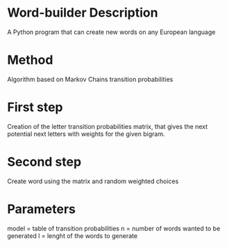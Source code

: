 # Word-builder Description
A Python program that can create new words on any European language

# Method
Algorithm based on Markov Chains transition probabilities

# First step
Creation of the letter transition probabilities matrix, that gives the next potential next letters with weights for the given bigram.

# Second step
Create word using the matrix and random weighted choices 

# Parameters
model = table of transition probabilities
n = number of words wanted to be generated
l = lenght of the words to generate
